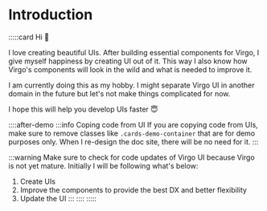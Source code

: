 # Introduction

:::::card
Hi 👋

I love creating beautiful UIs. After building essential components for Virgo, I give myself happiness by creating UI out of it. This way I also know how Virgo's components will look in the wild and what is needed to improve it.

I am currently doing this as my hobby. I might separate Virgo UI in another domain in the future but let's not make things complicated for now.

I hope this will help you develop UIs faster 😇

<!-- ℹ️ We used after-demo slot to avoid unwanted mb -->
::::after-demo
:::info Coping code from UI
If you are copying code from UIs, make sure to remove classes like `.cards-demo-container` that are for demo purposes only. When I re-design the doc site, there will be no need for it.
:::

:::warning
Make sure to check for code updates of Virgo UI because Virgo is not yet mature. Initially I will be following what's below:

1. Create UIs
2. Improve the components to provide the best DX and better flexibility
3. Update the UI
:::
::::
:::::
